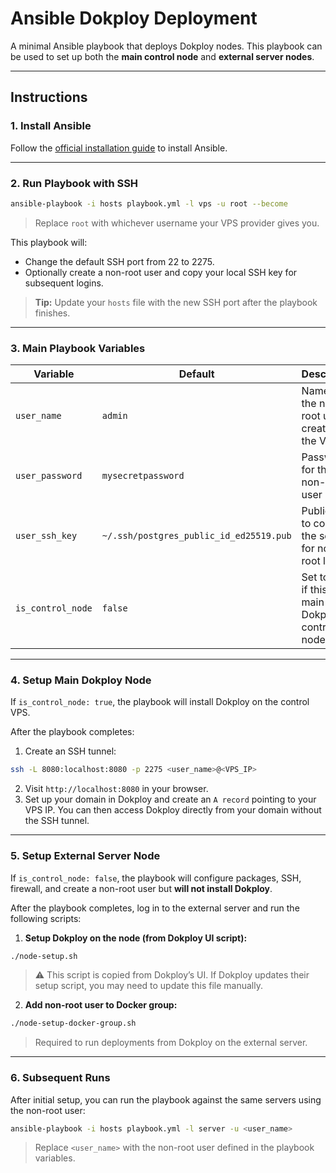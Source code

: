 # Ansible Dokploy Deployment

A minimal Ansible playbook that deploys Dokploy nodes. This playbook can be used to set up both the **main control node** and **external server nodes**.

---

## Instructions

### 1. Install Ansible

Follow the [official installation guide](https://docs.ansible.com/ansible/latest/installation_guide/intro_installation.html#installing-and-upgrading-ansible-with-pip) to install Ansible.

---

### 2. Run Playbook with SSH

```bash
ansible-playbook -i hosts playbook.yml -l vps -u root --become
```

> Replace `root` with whichever username your VPS provider gives you.

This playbook will:

* Change the default SSH port from 22 to 2275.
* Optionally create a non-root user and copy your local SSH key for subsequent logins.

> **Tip:** Update your `hosts` file with the new SSH port after the playbook finishes.

---

### 3. Main Playbook Variables

| Variable          | Default                                 | Description                                            |
| ----------------- | --------------------------------------- | ------------------------------------------------------ |
| `user_name`       | `admin`                                 | Name of the non-root user to create on the VPS         |
| `user_password`   | `mysecretpassword`                      | Password for the non-root user                         |
| `user_ssh_key`    | `~/.ssh/postgres_public_id_ed25519.pub` | Public key to copy to the server for non-root login    |
| `is_control_node` | `false`                                 | Set to `true` if this is the main Dokploy control node |

---

### 4. Setup Main Dokploy Node

If `is_control_node: true`, the playbook will install Dokploy on the control VPS.

After the playbook completes:

1. Create an SSH tunnel:

```bash
ssh -L 8080:localhost:8080 -p 2275 <user_name>@<VPS_IP>
```

2. Visit `http://localhost:8080` in your browser.
3. Set up your domain in Dokploy and create an `A record` pointing to your VPS IP. You can then access Dokploy directly from your domain without the SSH tunnel.

---

### 5. Setup External Server Node

If `is_control_node: false`, the playbook will configure packages, SSH, firewall, and create a non-root user but **will not install Dokploy**.

After the playbook completes, log in to the external server and run the following scripts:

1. **Setup Dokploy on the node (from Dokploy UI script):**

```bash
./node-setup.sh
```

> ⚠️ This script is copied from Dokploy’s UI. If Dokploy updates their setup script, you may need to update this file manually.

2. **Add non-root user to Docker group:**

```bash
./node-setup-docker-group.sh
```

> Required to run deployments from Dokploy on the external server.

---

### 6. Subsequent Runs

After initial setup, you can run the playbook against the same servers using the non-root user:

```bash
ansible-playbook -i hosts playbook.yml -l server -u <user_name>
```

> Replace `<user_name>` with the non-root user defined in the playbook variables.


